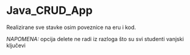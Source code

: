 # Java_CRUD_App

Realizirane sve stavke osim poveznice na eru i kod.

*NAPOMENA:* opcija delete ne radi iz razloga što su svi studenti vanjski ključevi
